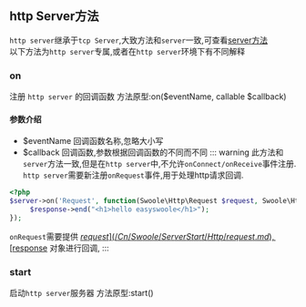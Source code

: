 ## http Server方法
`http server`继承于`tcp Server`,大致方法和`server`一致,可查看[server方法](/Cn/Swoole/ServerStart/Tcp/method.md)    
以下方法为`http server`专属,或者在`http server`环境下有不同解释
### on
注册 `http server` 的回调函数
方法原型:on($eventName, callable $callback)  
   
#### 参数介绍
- $eventName 回调函数名称,忽略大小写
- $callback 回调函数,参数根据回调函数的不同而不同
::: warning
此方法和`server`方法一致,但是在`http server`中,不允许` onConnect/onReceive `事件注册.
`http server`需要新注册`onRequest`事件,用于处理http请求回调.    
```php
<?php
$server->on('Request', function(Swoole\Http\Request $request, Swoole\Http\Response $response) {
     $response->end("<h1>hello easyswoole</h1>");
});
```
`onRequest`需要提供 [$request](/Cn/Swoole/ServerStart/Http/request.md),[$response](/Cn/Swoole/ServerStart/Http/response.md) 对象进行回调,
::: 

### start
启动`http server`服务器
方法原型:start()  
